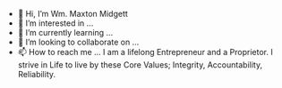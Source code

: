 - 👋 Hi, I’m Wm. Maxton Midgett
- 👀 I’m interested in ...
- 🌱 I’m currently learning ...
- 💞️ I’m looking to collaborate on ...
- 📫 How to reach me ...
I am a lifelong Entrepreneur and a Proprietor. I strive in Life to live by these Core Values; Integrity, Accountability, Reliability.
<!---
TheMightyMidgett/TheMightyMidgett is a ✨ special ✨ repository because its `README.md` (this file) appears on your GitHub profile.
You can click the Preview link to take a look at your changes.
--->
